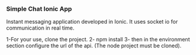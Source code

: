 ### Simple Chat Ionic App

Instant messaging application developed in Ionic. It uses socket io for communication in real time.

1-For your use, clone the project.
2- npm install
3- then in the environment section configure the url of the api. (The node project must be cloned).
